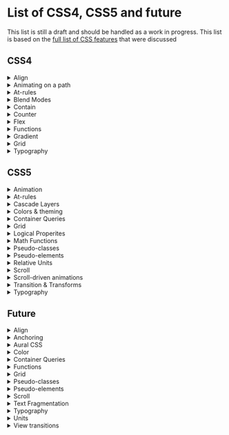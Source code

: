 # List of CSS4, CSS5 and future

This list is still a draft and should be handled as a work in progress.
This list is based on
the [full list of CSS features](https://docs.google.com/spreadsheets/d/1_zDofLl3nJiNAV2Cn1x-59f4NFE_p-y5_IYjIzKNK6k/edit#gid=0)
that were discussed

## CSS4

<details>
  <summary>Align</summary>

| Property                                                                        | Notes |
|---------------------------------------------------------------------------------|-------|
| [align-content](https://developer.mozilla.org/en-US/docs/Web/CSS/align-content) |       |
| [align-items](https://developer.mozilla.org/en-US/docs/Web/CSS/align-items)     |       |
| [align-self](https://developer.mozilla.org/en-US/docs/Web/CSS/align-self)       |       |
| [order](https://developer.mozilla.org/en-US/docs/Web/CSS/order)                 |       |
| [place-content](https://developer.mozilla.org/en-US/docs/Web/CSS/place-content) |       |
| [place-items](https://developer.mozilla.org/en-US/docs/Web/CSS/place-items)     |       |
| [place-self](https://developer.mozilla.org/en-US/docs/Web/CSS/place-self)       |       |
| [row-gap](https://developer.mozilla.org/en-US/docs/Web/CSS/row-gap)             |       |

</details>

<details>
  <summary>Animating on a path</summary>

| Property                                                          | Notes |
|-------------------------------------------------------------------|-------|
| [offset](https://developer.mozilla.org/en-US/docs/Web/CSS/offset) |       |

</details>

<details>
  <summary>At-rules</summary>

| Property                                                                | Notes |
|-------------------------------------------------------------------------|-------|
| @media range-syntax                                                     |       |
| [@supports](https://developer.mozilla.org/en-US/docs/Web/CSS/@supports) |       |

</details>

<details>
  <summary>Blend Modes</summary>

| Property                                                                | Notes |
|-------------------------------------------------------------------------|-------|
| [isolation](https://developer.mozilla.org/en-US/docs/Web/CSS/isolation) |       |

</details>

<details>
  <summary>Contain</summary>

| Property                                                            | Notes |
|---------------------------------------------------------------------|-------|
| [contain](https://developer.mozilla.org/en-US/docs/Web/CSS/contain) |       |

</details>

<details>
  <summary>Counter</summary>

| Property                                                                                              | Notes |
|-------------------------------------------------------------------------------------------------------|-------|
| [@counter-style](https://developer.mozilla.org/en-US/docs/Web/CSS/@counter-style)                     |       |
| [counter-set](https://developer.mozilla.org/en-US/docs/Web/CSS/counter-set)                           |       |
| [fallback (@counter-style)](https://developer.mozilla.org/en-US/docs/Web/CSS/@counter-style/fallback) |       |
| [suffix (@counter-style)](https://developer.mozilla.org/en-US/docs/Web/CSS/@counter-style/suffix)     |       |
| [symbols (@counter-style)](https://developer.mozilla.org/en-US/docs/Web/CSS/@counter-style/symbols)   |       |
| [symbols()](https://developer.mozilla.org/en-US/docs/Web/CSS/symbols)                                 |       |
| [system (@counter-style)](https://developer.mozilla.org/en-US/docs/Web/CSS/@counter-style/system)     |       |

</details>

<details>
  <summary>Flex</summary>

| Property                                                                          | Notes |
|-----------------------------------------------------------------------------------|-------|
| [flex](https://developer.mozilla.org/en-US/docs/Web/CSS/flex)                     |       |
| flex_value#fr                                                                     |       |
| [flex-basis](https://developer.mozilla.org/en-US/docs/Web/CSS/flex-basis)         |       |
| [flex-direction](https://developer.mozilla.org/en-US/docs/Web/CSS/flex-direction) |       |
| [flex-flow](https://developer.mozilla.org/en-US/docs/Web/CSS/flex-flow)           |       |
| [flex-grow](https://developer.mozilla.org/en-US/docs/Web/CSS/flex-grow)           |       |
| [flex-shrink](https://developer.mozilla.org/en-US/docs/Web/CSS/flex-shrink)       |       |
| [flex-wrap](https://developer.mozilla.org/en-US/docs/Web/CSS/flex-wrap)           |       |

</details>

<details>
  <summary>Functions</summary>

| Property                                                                               | Notes |
|----------------------------------------------------------------------------------------|-------|
| [clamp()](https://developer.mozilla.org/en-US/docs/Web/CSS/clamp)                      |       |
| [env()](https://developer.mozilla.org/en-US/docs/Web/CSS/env)                          |       |
| [fit-content](https://developer.mozilla.org/en-US/docs/Web/CSS/fit-content)            |       |
| [fit-content()](https://developer.mozilla.org/en-US/docs/Web/CSS/fit-content_function) |       |
| [max()](https://developer.mozilla.org/en-US/docs/Web/CSS/max)                          |       |
| [min()](https://developer.mozilla.org/en-US/docs/Web/CSS/min)                          |       |
| [var(), --*](https://developer.mozilla.org/en-US/docs/Web/CSS/var)                     |       |

</details>

<details>
  <summary>Gradient</summary>

| Property                                                                                     | Notes |
|----------------------------------------------------------------------------------------------|-------|
| [conic-gradient()](https://developer.mozilla.org/en-US/docs/Web/CSS/gradient/conic-gradient) |       |

</details>

<details>
  <summary>Grid</summary>

| Property                                                                                        | Notes |
|-------------------------------------------------------------------------------------------------|-------|
| [grid](https://developer.mozilla.org/en-US/docs/Web/CSS/grid)                                   |       |
| [grid-area](https://developer.mozilla.org/en-US/docs/Web/CSS/grid-area)                         |       |
| [grid-auto-columns](https://developer.mozilla.org/en-US/docs/Web/CSS/grid-auto-columns)         |       |
| [grid-auto-flow](https://developer.mozilla.org/en-US/docs/Web/CSS/grid-auto-flow)               |       |
| [grid-auto-rows](https://developer.mozilla.org/en-US/docs/Web/CSS/grid-auto-rows)               |       |
| [grid-column](https://developer.mozilla.org/en-US/docs/Web/CSS/grid-column)                     |       |
| [grid-column-end](https://developer.mozilla.org/en-US/docs/Web/CSS/grid-column-end)             |       |
| [grid-column-start](https://developer.mozilla.org/en-US/docs/Web/CSS/grid-column-start)         |       |
| [grid-row](https://developer.mozilla.org/en-US/docs/Web/CSS/grid-row)                           |       |
| [grid-row-end](https://developer.mozilla.org/en-US/docs/Web/CSS/grid-row-end)                   |       |
| [grid-row-start](https://developer.mozilla.org/en-US/docs/Web/CSS/grid-row-start)               |       |
| [grid-template](https://developer.mozilla.org/en-US/docs/Web/CSS/grid-template)                 |       |
| [grid-template-areas](https://developer.mozilla.org/en-US/docs/Web/CSS/grid-template-areas)     |       |
| [grid-template-columns](https://developer.mozilla.org/en-US/docs/Web/CSS/grid-template-columns) |       |
| [grid-template-rows](https://developer.mozilla.org/en-US/docs/Web/CSS/grid-template-rows)       |       |

</details>

<details>
  <summary>Typography</summary>

| Property                                                                                                    | Notes |
|-------------------------------------------------------------------------------------------------------------|-------|
| [local()](https://developer.mozilla.org/en-US/docs/Web/CSS/@font-face)                                      |       |
| [font-family (@font-palette-values)](https://developer.mozilla.org/en-US/docs/Web/CSS/@font-palette-values) |       |
| [font-optical-sizing](https://developer.mozilla.org/en-US/docs/Web/CSS/font-optical-sizing)                 |       |
| [font-palette](https://developer.mozilla.org/en-US/docs/Web/CSS/font-palette)                               |       |
| [font-synthesis](https://developer.mozilla.org/en-US/docs/Web/CSS/font-synthesis)                           |       |
| [font-synthesis-small-caps](https://developer.mozilla.org/en-US/docs/Web/CSS/font-synthesis-small-caps)     |       |
| [font-synthesis-style](https://developer.mozilla.org/en-US/docs/Web/CSS/font-synthesis-style)               |       |
| [font-synthesis-weight](https://developer.mozilla.org/en-US/docs/Web/CSS/font-synthesis-weight)             |       |
| [font-variant](https://developer.mozilla.org/en-US/docs/Web/CSS/font-variant)                               |       |
| [font-variant (@font-face)](https://developer.mozilla.org/en-US/docs/Web/CSS/@font-face)                    |       |
| [font-variant-alternates](https://developer.mozilla.org/en-US/docs/Web/CSS/font-variant-alternates)         |       |
| [font-variant-caps](https://developer.mozilla.org/en-US/docs/Web/CSS/font-variant-caps)                     |       |
| [font-variant-east-asian](https://developer.mozilla.org/en-US/docs/Web/CSS/font-variant-east-asian)         |       |
| [font-variant-emoji](https://developer.mozilla.org/en-US/docs/Web/CSS/font-variant-emoji)                   |       |
| [font-variant-ligatures](https://developer.mozilla.org/en-US/docs/Web/CSS/font-variant-ligatures)           |       |
| [font-variant-numeric](https://developer.mozilla.org/en-US/docs/Web/CSS/font-variant-numeric)               |       |
| [font-variant-position](https://developer.mozilla.org/en-US/docs/Web/CSS/font-variant-position)             |       |
| [font-variation-settings](https://developer.mozilla.org/en-US/docs/Web/CSS/font-variation-settings)         |       |
| [font-variation-settings (@font-face)](https://developer.mozilla.org/en-US/docs/Web/CSS/@font-face)         |       |
| [line-gap-override (@font-face)](https://developer.mozilla.org/en-US/docs/Web/CSS/@font-face)               |       |
| @ornaments                                                                                                  |       |
| ornaments()                                                                                                 |       |

</details>

## CSS5

<details>
  <summary>Animation</summary>

| Property                                                                                        | Notes |
|-------------------------------------------------------------------------------------------------|-------|
| [animation-composition](https://developer.mozilla.org/en-US/docs/Web/CSS/animation-composition) |       |
| [offset-anchor](https://developer.mozilla.org/en-US/docs/Web/CSS/offset-anchor)                 |       |
| [offset-distance](https://developer.mozilla.org/en-US/docs/Web/CSS/offset-distance)             |       |
| [offset-path](https://developer.mozilla.org/en-US/docs/Web/CSS/offset-path)                     |       |
| [offset-position](https://developer.mozilla.org/en-US/docs/Web/CSS/offset-position)             |       |
| [offset-rotate](https://developer.mozilla.org/en-US/docs/Web/CSS/offset-rotate)                 |       |

</details>

<details>
  <summary>At-rules</summary>

| Property                                                                                                                        | Notes |
|---------------------------------------------------------------------------------------------------------------------------------|-------|
| @custom-media                                                                                                                   |       |
| [@layer](https://developer.mozilla.org/en-US/docs/Web/CSS/@layer)                                                               |       |
| [@scope](https://developer.mozilla.org/en-US/docs/Web/CSS/@scope)                                                               |       |
| [@scope :scope](https://developer.mozilla.org/en-US/docs/Web/CSS/:scope)                                                        |       |
| [@starting-style](https://developer.mozilla.org/en-US/docs/Web/CSS/@starting-style)                                             |       |
| [@supports selector()](https://developer.mozilla.org/en-US/docs/Web/CSS/@supports)                                              |       |
| [override-colors (@font-palette-values)](https://developer.mozilla.org/en-US/docs/Web/CSS/@font-palette-values/override-colors) |       |
| [syntax (@property)](https://developer.mozilla.org/en-US/docs/Web/CSS/@property)                                                |       |

</details>

<details>
  <summary>Cascade Layers</summary>

| Property                                                                      | Notes |
|-------------------------------------------------------------------------------|-------|
| [layer()](https://developer.mozilla.org/en-US/docs/Web/CSS/@layer)            |       |
| [layer() (@import)](https://developer.mozilla.org/en-US/docs/Web/CSS/@layer)  |       |
| [revert-layer](https://developer.mozilla.org/en-US/docs/Web/CSS/revert-layer) |       |

</details>

<details>
  <summary>Colors & theming</summary>

| Property                                                                                                                                        | Notes |
|-------------------------------------------------------------------------------------------------------------------------------------------------|-------|
| [accent-color](https://developer.mozilla.org/en-US/docs/Web/CSS/accent-color)                                                                   |       |
| [color-scheme](https://developer.mozilla.org/en-US/docs/Web/CSS/color-scheme)                                                                   |       |
| [color-mix()](https://developer.mozilla.org/en-US/docs/Web/CSS/color_value/color-mix)                                                           |       |
| ["color() - display-p3, rec2020, a98, prophoto, xyz, xyz-d50, xyz-d65"](https://developer.mozilla.org/en-US/docs/Web/CSS/color_value/color)     |       |
| [color(from ...) - relative color syntax](https://developer.mozilla.org/en-US/docs/Web/CSS/color_value/color)                                   |       |
| [Hue interpolation (gradients ""in"" syntax, ""hue longer"" syntax)](https://developer.mozilla.org/en-US/docs/Web/CSS/hue-interpolation-method) |       |
| [hwb()](https://developer.mozilla.org/en-US/docs/Web/CSS/color_value/hwb)                                                                       |       |
| [oklab()](https://developer.mozilla.org/en-US/docs/Web/CSS/color_value/oklab)                                                                   |       |
| [oklch()](https://developer.mozilla.org/en-US/docs/Web/CSS/color_value/oklch)                                                                   |       |
| [lab()](https://developer.mozilla.org/en-US/docs/Web/CSS/color_value/lab)                                                                       |       |
| [lch()](https://developer.mozilla.org/en-US/docs/Web/CSS/color_value/lch)                                                                       |       |

</details>

<details>
  <summary>Container Queries</summary>

| Property                                                                                                                                                   | Notes |
|------------------------------------------------------------------------------------------------------------------------------------------------------------|-------|
| [length#cqw, cqi, cqb, cqh, cqmax, cqmin](https://developer.mozilla.org/en-US/docs/Web/CSS/CSS_containment/Container_queries#container_query_length_units) |       |
| [contain-intrinsic-block-size](https://developer.mozilla.org/en-US/docs/Web/CSS/contain-intrinsic-block-size)                                              |       |
| [contain-intrinsic-height](https://developer.mozilla.org/en-US/docs/Web/CSS/contain-intrinsic-height)                                                      |       |
| [contain-intrinsic-inline-size](https://developer.mozilla.org/en-US/docs/Web/CSS/contain-intrinsic-inline-size)                                            |       |
| [contain-intrinsic-size](https://developer.mozilla.org/en-US/docs/Web/CSS/contain-intrinsic-size)                                                          |       |
| [contain-intrinsic-width](https://developer.mozilla.org/en-US/docs/Web/CSS/contain-intrinsic-width)                                                        |       |
| [container](https://developer.mozilla.org/en-US/docs/Web/CSS/container)                                                                                    |       |
| [container-name](https://developer.mozilla.org/en-US/docs/Web/CSS/container-name)                                                                          |       |
| [container-type](https://developer.mozilla.org/en-US/docs/Web/CSS/container-type)                                                                          |       |

</details>

<details>
  <summary>Grid</summary>

| Property                                                                            | Notes |
|-------------------------------------------------------------------------------------|-------|
| [Subgrid](https://developer.mozilla.org/en-US/docs/Web/CSS/CSS_grid_layout/Subgrid) |       |

</details>

<details>
  <summary>Logical Properites</summary>

| Property                                                                                  | Notes |
|-------------------------------------------------------------------------------------------|-------|
| [inset](https://developer.mozilla.org/en-US/docs/Web/CSS/inset)                           |       |
| [inset-block](https://developer.mozilla.org/en-US/docs/Web/CSS/inset-block)               |       |
| [inset-block-end](https://developer.mozilla.org/en-US/docs/Web/CSS/inset-block-end)       |       |
| [inset-block-start](https://developer.mozilla.org/en-US/docs/Web/CSS/inset-block-start)   |       |
| [inset-inline](https://developer.mozilla.org/en-US/docs/Web/CSS/inset-inline)             |       |
| [inset-inline-end](https://developer.mozilla.org/en-US/docs/Web/CSS/inset-inline-end)     |       |
| [inset-inline-start](https://developer.mozilla.org/en-US/docs/Web/CSS/inset-inline-start) |       |

</details>

<details>
  <summary>Math Functions</summary>

| Property                                                          | Notes |
|-------------------------------------------------------------------|-------|
| [abs()](https://developer.mozilla.org/en-US/docs/Web/CSS/abs)     |       |
| [acos()](https://developer.mozilla.org/en-US/docs/Web/CSS/acos)   |       |
| [asin()](https://developer.mozilla.org/en-US/docs/Web/CSS/asin)   |       |
| [atan()](https://developer.mozilla.org/en-US/docs/Web/CSS/atan)   |       |
| [atan2()](https://developer.mozilla.org/en-US/docs/Web/CSS/atan2) |       |
| [cos()](https://developer.mozilla.org/en-US/docs/Web/CSS/cos)     |       |
| [exp()](https://developer.mozilla.org/en-US/docs/Web/CSS/exp)     |       |
| [hypot()](https://developer.mozilla.org/en-US/docs/Web/CSS/hypot) |       |
| [log()](https://developer.mozilla.org/en-US/docs/Web/CSS/log)     |       |
| [mod()](https://developer.mozilla.org/en-US/docs/Web/CSS/mod)     |       |
| [pow()](https://developer.mozilla.org/en-US/docs/Web/CSS/pow)     |       |
| [rem()](https://developer.mozilla.org/en-US/docs/Web/CSS/rem)     |       |
| [round()](https://developer.mozilla.org/en-US/docs/Web/CSS/round) |       |
| [sin()](https://developer.mozilla.org/en-US/docs/Web/CSS/sin)     |       |
| [sign()](https://developer.mozilla.org/en-US/docs/Web/CSS/sign)   |       |
| [sqrt()](https://developer.mozilla.org/en-US/docs/Web/CSS/sqrt)   |       |
| [tan()](https://developer.mozilla.org/en-US/docs/Web/CSS/tan)     |       |

</details>

<details>
  <summary>Pseudo-classes</summary>

| Property                                                                                                  | Notes |
|-----------------------------------------------------------------------------------------------------------|-------|
| [:has](https://developer.mozilla.org/en-US/docs/Web/CSS/:has)                                             |       |
| [:is](https://developer.mozilla.org/en-US/docs/Web/CSS/:is)                                               |       |
| [:nth-child(An+B [of S]?)](https://developer.mozilla.org/en-US/docs/Web/CSS/:nth-child#using_of_selector) |       |
| [:picture-in-picture](https://developer.mozilla.org/en-US/docs/Web/CSS/:picture-in-picture)               |       |
| [:popover-open](https://developer.mozilla.org/en-US/docs/Web/CSS/:popover-open)                           |       |
| [:where()](https://developer.mozilla.org/en-US/docs/Web/CSS/:where)                                       |       |

</details>

<details>
  <summary>Pseudo-elements</summary>

| Property                                                                                                      | Notes |
|---------------------------------------------------------------------------------------------------------------|-------|
| [::grammar-error](https://developer.mozilla.org/en-US/docs/Web/CSS/::grammar-error)                           |       |
| [::marker](https://developer.mozilla.org/en-US/docs/Web/CSS/::marker)                                         |       |
| [::spelling-error](https://developer.mozilla.org/en-US/docs/Web/CSS/::spelling-error)                         |       |
</details>

<details>
  <summary>Relative Units</summary>

| Property                                                                                                                                   | Notes |
|--------------------------------------------------------------------------------------------------------------------------------------------|-------|
| [Dynamic Viewport Units (dvh, lvh & svh)](https://developer.mozilla.org/en-US/docs/Web/CSS/length#relative_length_units_based_on_viewport) |       |
| [length#cap](https://developer.mozilla.org/en-US/docs/Web/CSS/length#cap)                                                                  |       |
| [length#ex, length#rex](https://developer.mozilla.org/en-US/docs/Web/CSS/length#ex)                                                        |       |
| [length#ic, length#ric](https://developer.mozilla.org/en-US/docs/Web/CSS/length#ic)                                                        |       |
| [length#lh, length#rlh](https://developer.mozilla.org/en-US/docs/Web/CSS/length#lh)                                                        |       |

</details>

<details>
  <summary>Scroll</summary>

| Property                                                                                      | Notes |
|-----------------------------------------------------------------------------------------------|-------|
| [content-visibility](https://developer.mozilla.org/en-US/docs/Web/CSS/content-visibility)     |       |
| [overflow-clip-margin](https://developer.mozilla.org/en-US/docs/Web/CSS/overflow-clip-margin) |       |
| [scrollbar-color](https://developer.mozilla.org/en-US/docs/Web/CSS/scrollbar-color)           |       |
| [scrollbar-gutter](https://developer.mozilla.org/en-US/docs/Web/CSS/scrollbar-gutter)         |       |
| [scrollbar-width](https://developer.mozilla.org/en-US/docs/Web/CSS/scrollbar-width)                                                                           |       |

</details>

<details>
  <summary>Scroll-driven animations</summary>

| Property                                                                                        | Notes |
|-------------------------------------------------------------------------------------------------|-------|
| [animation-range](https://developer.mozilla.org/en-US/docs/Web/CSS/animation-range)             |       |
| [animation-range-end](https://developer.mozilla.org/en-US/docs/Web/CSS/animation-range-end)     |       |
| [animation-range-start](https://developer.mozilla.org/en-US/docs/Web/CSS/animation-range-start) |       |
| [animation-timeline](https://developer.mozilla.org/en-US/docs/Web/CSS/animation-timeline)       |       |
| [scroll-timeline](https://developer.mozilla.org/en-US/docs/Web/CSS/scroll-timeline)             |       |
| [scroll-timeline-axis](https://developer.mozilla.org/en-US/docs/Web/CSS/scroll-timeline-axis)   |       |
| [scroll-timeline-name](https://developer.mozilla.org/en-US/docs/Web/CSS/scroll-timeline-name)   |       |
| [scroll()](https://developer.mozilla.org/en-US/docs/Web/CSS/animation-timeline/scroll)          |       |
| [timeline-scope](https://developer.mozilla.org/en-US/docs/Web/CSS/timeline-scope)               |       |
| [view-timeline](https://developer.mozilla.org/en-US/docs/Web/CSS/view-timeline)                 |       |
| [view-timeline-axis](https://developer.mozilla.org/en-US/docs/Web/CSS/view-timeline-axis)       |       |
| [view-timeline-inset](https://developer.mozilla.org/en-US/docs/Web/CSS/view-timeline-inset)     |       |
| [view-timeline-name](https://developer.mozilla.org/en-US/docs/Web/CSS/view-timeline-name)       |       |

</details>

<details>
  <summary>Transition & Transforms</summary>

| Property                                                                                      | Notes |
|-----------------------------------------------------------------------------------------------|-------|
| [overlay](https://developer.mozilla.org/en-US/docs/Web/CSS/overlay)                           |       |
| [rotate](https://developer.mozilla.org/en-US/docs/Web/CSS/rotate)                             |       |
| [scale](https://developer.mozilla.org/en-US/docs/Web/CSS/scale)                               |       |
| [transition-behavior](https://developer.mozilla.org/en-US/docs/Web/CSS/transition-behavior)   |       |
| [translate](https://developer.mozilla.org/en-US/docs/Web/CSS/translate)                                                                                 |       |

</details>

<details>
  <summary>Typography</summary>

| Property                                                                                                      | Notes |
|---------------------------------------------------------------------------------------------------------------|-------|
| [ascent-override (@font-face)](https://developer.mozilla.org/en-US/docs/Web/CSS/@font-face/ascent-override)   |       |
| [descent-override (@font-face)](https://developer.mozilla.org/en-US/docs/Web/CSS/@font-face/descent-override) |       |
| [font-size-adjust](https://developer.mozilla.org/en-US/docs/Web/CSS/font-size-adjust)                         |       |
| [font-synthesis-position](https://developer.mozilla.org/en-US/docs/Web/CSS/font-synthesis-position)           |       |
| [hyphenate-character](https://developer.mozilla.org/en-US/docs/Web/CSS/hyphenate-character)                   |       |
| [hyphenate-limit-chars](https://developer.mozilla.org/en-US/docs/Web/CSS/hyphenate-limit-chars)               |       |
| [initial-letter](https://developer.mozilla.org/en-US/docs/Web/CSS/initial-letter)                             |       |
| [initial-letter-align](https://developer.mozilla.org/en-US/docs/Web/CSS/initial-letter-align)                 |       |
| Text-box trim                                                                                                 |       |
| [text-wrap](https://developer.mozilla.org/en-US/docs/Web/CSS/text-wrap)                                                                                                 |       |

</details>

## Future

<details>
  <summary>Align</summary>

| Property                                                                      | Notes |
|-------------------------------------------------------------------------------|-------|
| [align-tracks](https://developer.mozilla.org/en-US/docs/Web/CSS/align-tracks) |       |
| [justify-tracks](https://developer.mozilla.org/en-US/docs/Web/CSS/justify-tracks)                                                            |       |

</details>

<details>
  <summary>Anchoring</summary>

| Property | Notes |
|----------|-------|
| anchor() |       |

</details>


<details>
  <summary>Aural CSS</summary>

| Property                                                                                               | Notes |
|--------------------------------------------------------------------------------------------------------|-------|
| [speak-as (@counter-style)](https://developer.mozilla.org/en-US/docs/Web/CSS/@counter-style/speak-as)  |       |

</details>

<details>
  <summary>Color</summary>

| Property                                                                                         | Notes |
|--------------------------------------------------------------------------------------------------|-------|
| [contrast-color()](https://developer.mozilla.org/en-US/docs/Web/CSS/color_value/color-contrast)  |       |

</details>

<details>
<summary>Container Queries</summary>

| Property                                                                                              | Notes |
|-------------------------------------------------------------------------------------------------------|-------|
| [Style queries](https://developer.mozilla.org/en-US/docs/Web/CSS/@container#container_style_queries)  |       |

</details>

<details>
  <summary>Functions</summary>

| Property                                                                | Notes |
|-------------------------------------------------------------------------|-------|
| [element()](https://developer.mozilla.org/en-US/docs/Web/CSS/element)   |       |
| [image()](https://developer.mozilla.org/en-US/docs/Web/CSS/image/image) |       |

</details>

<details>
  <summary>Grid</summary>

| Property                                                                                 | Notes |
|------------------------------------------------------------------------------------------|-------|
| [masonry-auto-flow](https://developer.mozilla.org/en-US/docs/Web/CSS/masonry-auto-flow)  |       |

</details>

<details>
  <summary>Pseudo-classes</summary>

| Property                                                                           | Notes |
|------------------------------------------------------------------------------------|-------|
| [:target-within](https://developer.mozilla.org/en-US/docs/Web/CSS/:target-within)  |       |

</details>

<details>
  <summary>Pseudo-elements</summary>

| Property                                                                          | Notes |
|-----------------------------------------------------------------------------------|-------|
| [::target-text](https://developer.mozilla.org/en-US/docs/Web/CSS/::target-text)   |       |

</details>
<details>
  <summary>Scroll</summary>

| Property      | Notes |
|---------------|-------|
| target-text() |       |

</details>

<details>
  <summary>Text Fragmentation</summary>

| Property                                                             | Notes |
|----------------------------------------------------------------------|-------|
| [orphans](https://developer.mozilla.org/en-US/docs/Web/CSS/orphans)  |       |

</details>

<details>
  <summary>Typography</summary>

| Property                                                                                      | Notes                         |
|-----------------------------------------------------------------------------------------------|-------------------------------|
| [line-clamp](https://developer.mozilla.org/en-US/docs/Web/CSS/-webkit-line-clamp)             | Currently -webkit-line-clamp  |
| [line-height-step](https://developer.mozilla.org/en-US/docs/Web/CSS/line-height-step)         |                               |
| [margin-trim](https://developer.mozilla.org/en-US/docs/Web/CSS/margin-trim)                   |                               |
| [text-size-adjust](https://developer.mozilla.org/en-US/docs/Web/CSS/text-size-adjust)         |                               |
| [white-space-collapse](https://developer.mozilla.org/en-US/docs/Web/CSS/white-space-collapse) |                               |
| white-space-trim                                                                              |                               |

</details>

<details>
  <summary>Units</summary>

| Property                                                                    | Notes |
|-----------------------------------------------------------------------------|-------|
| [frequency#Hz](https://developer.mozilla.org/en-US/docs/Web/CSS/frequency)  |       |

</details>

<details>
  <summary>View transitions</summary>

| Property                                                                                                      | Notes |
|---------------------------------------------------------------------------------------------------------------|-------|
| [::view-transition](https://developer.mozilla.org/en-US/docs/Web/CSS/::view-transition)                       |       |
| [::view-transition-group](https://developer.mozilla.org/en-US/docs/Web/CSS/::view-transition-group)           |       |
| [::view-transition-image-pair](https://developer.mozilla.org/en-US/docs/Web/CSS/::view-transition-image-pair) |       |
| [::view-transition-new](https://developer.mozilla.org/en-US/docs/Web/CSS/::view-transition-new)               |       |
| [::view-transition-old](https://developer.mozilla.org/en-US/docs/Web/CSS/::view-transition-old)               |       |
| @view-transition                                                                                              |       |
| view-transition-class                                                                                         |       |
| [view-transition-name](https://developer.mozilla.org/en-US/docs/Web/CSS/view-transition-name)                 |       |
| view-transition-type                                                                                          |       |

</details>



